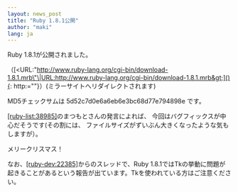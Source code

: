 ```yaml
---
layout: news_post
title: "Ruby 1.8.1公開"
author: "maki"
lang: ja
---
```


Ruby 1.8.1が公開されました。

（[&lt;URL:\"http://www.ruby-lang.org/cgi-bin/download-1.8.1.mrb\"\|URL:http://www.ruby-lang.org/cgi-bin/download-1.8.1.mrb&gt;](){:
http:=""}）(ミラーサイトへリダイレクトされます)

MD5チェックサムは 5d52c7d0e6a6eb6e3bc68d77e794898e です。

[\[ruby-list:38985\]][1]のまつもとさんの発言によれば、 今回はバグフィックスが中心だそうです(その割には、
ファイルサイズがずいぶん大きくなったような気もしますが）。

メリークリスマス！

なお、[\[ruby-dev:22385\]][2]からのスレッドで、Ruby
1.8.1ではTkの挙動に問題が起きることがあるという報告が出ています。Tkを使われている方はご注意ください。



[1]: http://blade.nagaokaut.ac.jp/cgi-bin/scat.rb/ruby/ruby-list/38985 
[2]: http://blade.nagaokaut.ac.jp/cgi-bin/scat.rb/ruby/ruby-dev/22385 
